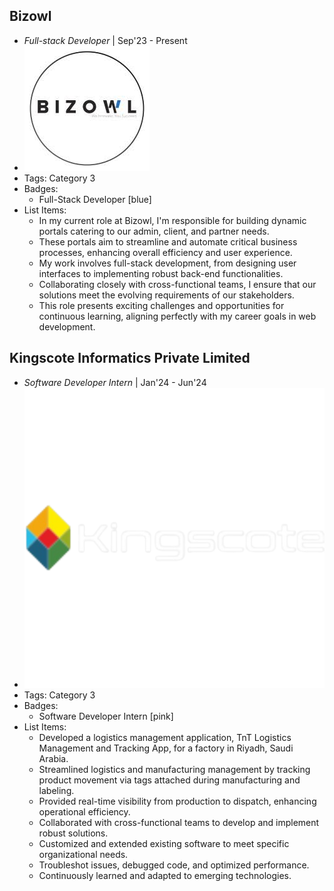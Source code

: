 ## Bizowl
- *Full-stack Developer* | Sep'23 - Present
- ![logo512](../assets/bizowl2.jpeg)
- Tags: Category 3
- Badges:
  - Full-Stack Developer [blue]
- List Items:
  - In my current role at Bizowl, I'm responsible for building dynamic portals catering to our admin, client, and partner needs.
  - These portals aim to streamline and automate critical business processes, enhancing overall efficiency and user experience.
  - My work involves full-stack development, from designing user interfaces to implementing robust back-end functionalities.
  - Collaborating closely with cross-functional teams, I ensure that our solutions meet the evolving requirements of our stakeholders.
  - This role presents exciting challenges and opportunities for continuous learning, aligning perfectly with my career goals in web development.

## Kingscote Informatics Private Limited
- *Software Developer Intern* | Jan'24 - Jun'24
- ![logo512](../assets/kingscote-logo.png)
- Tags: Category 3
- Badges:
  - Software Developer Intern [pink]
- List Items:
  - Developed a logistics management application, TnT Logistics Management and Tracking App, for a factory in Riyadh, Saudi Arabia.
  - Streamlined logistics and manufacturing management by tracking product movement via tags attached during manufacturing and labeling.
  - Provided real-time visibility from production to dispatch, enhancing operational efficiency.
  - Collaborated with cross-functional teams to develop and implement robust solutions.
  - Customized and extended existing software to meet specific organizational needs.
  - Troubleshot issues, debugged code, and optimized performance.
  - Continuously learned and adapted to emerging technologies.

<!-- ## Newtonize (Startup Incubatee) - EdVenture Park
- *Co-founder* | Dec'21 - Apr'22
- ![logo512](../assets/EdVENTURE-PARK-White-Logo-1-1.png)
- Tags: Category 3
- Badges:
  - Entrepreneurship [yellow]
- List Items:
  - During my time as an incubatee at EdVenture Park, I embarked on a dynamic entrepreneurial journey with my startup, Newtonize.
  - Although the startup didn't officially launch, the experience was invaluable in shaping my skills and work ethic.
  - I collaborated with my partner to develop a metaverse using Unreal Engine, striving to create an engaging learning platform for kids.
  - This endeavor required innovative thinking, problem-solving, and determination as we navigated the challenges of startup development.
  - Despite the winding up of the project, the experience honed my abilities in project management, teamwork, and technology integration, strengthening my foundation as I pursue a career in web development. -->